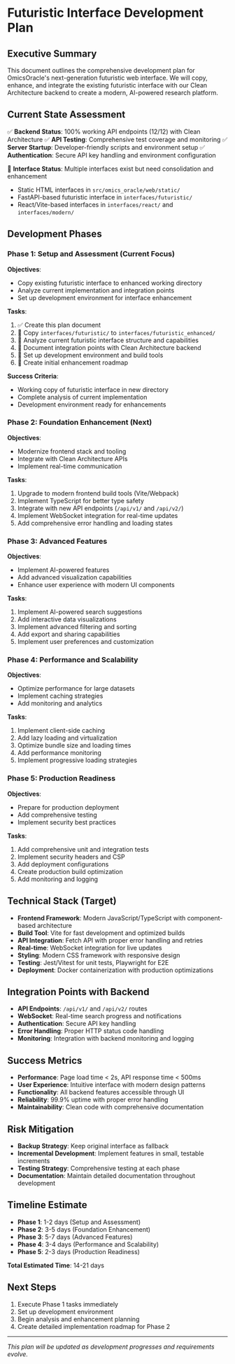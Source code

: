 # Futuristic Interface Development Plan

## Executive Summary
This document outlines the comprehensive development plan for OmicsOracle's next-generation futuristic web interface. We will copy, enhance, and integrate the existing futuristic interface with our Clean Architecture backend to create a modern, AI-powered research platform.

## Current State Assessment
✅ **Backend Status**: 100% working API endpoints (12/12) with Clean Architecture
✅ **API Testing**: Comprehensive test coverage and monitoring
✅ **Server Startup**: Developer-friendly scripts and environment setup
✅ **Authentication**: Secure API key handling and environment configuration

🔄 **Interface Status**: Multiple interfaces exist but need consolidation and enhancement
- Static HTML interfaces in `src/omics_oracle/web/static/`
- FastAPI-based futuristic interface in `interfaces/futuristic/`
- React/Vite-based interfaces in `interfaces/react/` and `interfaces/modern/`

## Development Phases

### Phase 1: Setup and Assessment (Current Focus)
**Objectives**:
- Copy existing futuristic interface to enhanced working directory
- Analyze current implementation and integration points
- Set up development environment for interface enhancement

**Tasks**:
1. ✅ Create this plan document
2. 🔄 Copy `interfaces/futuristic/` to `interfaces/futuristic_enhanced/`
3. 🔄 Analyze current futuristic interface structure and capabilities
4. 🔄 Document integration points with Clean Architecture backend
5. 🔄 Set up development environment and build tools
6. 🔄 Create initial enhancement roadmap

**Success Criteria**:
- Working copy of futuristic interface in new directory
- Complete analysis of current implementation
- Development environment ready for enhancements

### Phase 2: Foundation Enhancement (Next)
**Objectives**:
- Modernize frontend stack and tooling
- Integrate with Clean Architecture APIs
- Implement real-time communication

**Tasks**:
1. Upgrade to modern frontend build tools (Vite/Webpack)
2. Implement TypeScript for better type safety
3. Integrate with new API endpoints (`/api/v1/` and `/api/v2/`)
4. Implement WebSocket integration for real-time updates
5. Add comprehensive error handling and loading states

### Phase 3: Advanced Features
**Objectives**:
- Implement AI-powered features
- Add advanced visualization capabilities
- Enhance user experience with modern UI components

**Tasks**:
1. Implement AI-powered search suggestions
2. Add interactive data visualizations
3. Implement advanced filtering and sorting
4. Add export and sharing capabilities
5. Implement user preferences and customization

### Phase 4: Performance and Scalability
**Objectives**:
- Optimize performance for large datasets
- Implement caching strategies
- Add monitoring and analytics

**Tasks**:
1. Implement client-side caching
2. Add lazy loading and virtualization
3. Optimize bundle size and loading times
4. Add performance monitoring
5. Implement progressive loading strategies

### Phase 5: Production Readiness
**Objectives**:
- Prepare for production deployment
- Add comprehensive testing
- Implement security best practices

**Tasks**:
1. Add comprehensive unit and integration tests
2. Implement security headers and CSP
3. Add deployment configurations
4. Create production build optimization
5. Add monitoring and logging

## Technical Stack (Target)
- **Frontend Framework**: Modern JavaScript/TypeScript with component-based architecture
- **Build Tool**: Vite for fast development and optimized builds
- **API Integration**: Fetch API with proper error handling and retries
- **Real-time**: WebSocket integration for live updates
- **Styling**: Modern CSS framework with responsive design
- **Testing**: Jest/Vitest for unit tests, Playwright for E2E
- **Deployment**: Docker containerization with production optimizations

## Integration Points with Backend
- **API Endpoints**: `/api/v1/` and `/api/v2/` routes
- **WebSocket**: Real-time search progress and notifications
- **Authentication**: Secure API key handling
- **Error Handling**: Proper HTTP status code handling
- **Monitoring**: Integration with backend monitoring and logging

## Success Metrics
- **Performance**: Page load time < 2s, API response time < 500ms
- **User Experience**: Intuitive interface with modern design patterns
- **Functionality**: All backend features accessible through UI
- **Reliability**: 99.9% uptime with proper error handling
- **Maintainability**: Clean code with comprehensive documentation

## Risk Mitigation
- **Backup Strategy**: Keep original interface as fallback
- **Incremental Development**: Implement features in small, testable increments
- **Testing Strategy**: Comprehensive testing at each phase
- **Documentation**: Maintain detailed documentation throughout development

## Timeline Estimate
- **Phase 1**: 1-2 days (Setup and Assessment)
- **Phase 2**: 3-5 days (Foundation Enhancement)
- **Phase 3**: 5-7 days (Advanced Features)
- **Phase 4**: 3-4 days (Performance and Scalability)
- **Phase 5**: 2-3 days (Production Readiness)

**Total Estimated Time**: 14-21 days

## Next Steps
1. Execute Phase 1 tasks immediately
2. Set up development environment
3. Begin analysis and enhancement planning
4. Create detailed implementation roadmap for Phase 2

---

*This plan will be updated as development progresses and requirements evolve.*
